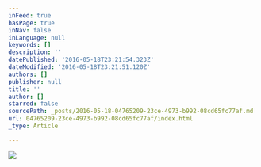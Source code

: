 ```yaml
---
inFeed: true
hasPage: true
inNav: false
inLanguage: null
keywords: []
description: ''
datePublished: '2016-05-18T23:21:54.323Z'
dateModified: '2016-05-18T23:21:51.120Z'
authors: []
publisher: null
title: ''
author: []
starred: false
sourcePath: _posts/2016-05-18-04765209-23ce-4973-b992-08cd65fc77af.md
url: 04765209-23ce-4973-b992-08cd65fc77af/index.html
_type: Article

---
```

![](https://the-grid-user-content.s3-us-west-2.amazonaws.com/68104f17-657c-4af5-830f-d1b5d09f9b02.jpg)